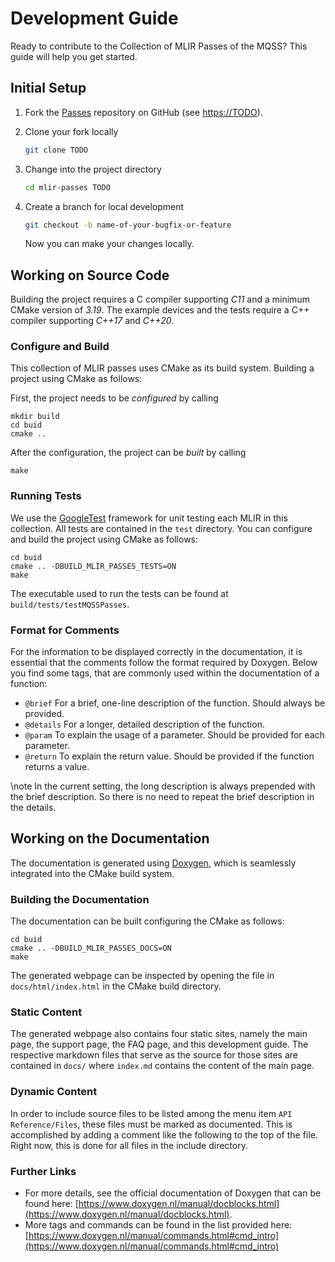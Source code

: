 # Development Guide

<!-- IMPORTANT: Keep the line above as the first line. -->
<!----------------------------------------------------------------------------
Copyright 2024 Munich Quantum Software Stack Project

Licensed under the Apache License, Version 2.0 with LLVM Exceptions (the
"License"); you may not use this file except in compliance with the License.
You may obtain a copy of the License at

TODO: LICENSE

Unless required by applicable law or agreed to in writing, software
distributed under the License is distributed on an "AS IS" BASIS, WITHOUT
WARRANTIES OR CONDITIONS OF ANY KIND, either express or implied. See the
License for the specific language governing permissions and limitations under
the License.

SPDX-License-Identifier: Apache-2.0 WITH LLVM-exception
-------------------------------------------------------------------------- -->

<!-- This file is a static page and included in the CMakeLists.txt file. -->

Ready to contribute to the Collection of MLIR Passes of the MQSS? This guide will help you get started.

## Initial Setup

1. Fork the [Passes](TODO) repository on GitHub (see <https://TODO>).

2. Clone your fork locally

   ```sh
   git clone TODO
   ```

3. Change into the project directory

   ```sh
   cd mlir-passes TODO
   ```

4. Create a branch for local development

   ```sh
   git checkout -b name-of-your-bugfix-or-feature
   ```

   Now you can make your changes locally.

## Working on Source Code

Building the project requires a C compiler supporting _C11_ and a minimum CMake version of _3.19_.
The example devices and the tests require a C++ compiler supporting _C++17_ and _C++20_.

### Configure and Build

This collection of MLIR passes uses CMake as its build system. Building a project using CMake as follows:

First, the project needs to be _configured_ by calling

```shell
mkdir build
cd buid
cmake ..
```

After the configuration, the project can be _built_ by calling

```shell
make 
```

### Running Tests

We use the [GoogleTest](https://google.github.io/googletest/primer.html) framework for unit testing each MLIR in this collection. All tests are contained in the `test` directory. You can configure and build the project using CMake as follows:

```shell
cd buid
cmake .. -DBUILD_MLIR_PASSES_TESTS=ON
make
```

The executable used to run the tests can be found at `build/tests/testMQSSPasses`.


### Format for Comments

For the information to be displayed correctly in the documentation, it is essential that the
comments follow the format required by Doxygen. Below you find some tags, that are commonly used
within the documentation of a function:

- `@brief` For a brief, one-line description of the function. Should always be provided.
- `@details` For a longer, detailed description of the function.
- `@param` To explain the usage of a parameter. Should be provided for each parameter.
- `@return` To explain the return value. Should be provided if the function returns a value.

\note In the current setting, the long description is always prepended with the brief description.
So there is no need to repeat the brief description in the details.

## Working on the Documentation

The documentation is generated using [Doxygen](https://www.doxygen.nl/index.html), which is
seamlessly integrated into the CMake build system.

### Building the Documentation

The documentation can be built configuring the CMake as follows:

```shell
cd buid
cmake .. -DBUILD_MLIR_PASSES_DOCS=ON
make
```

The generated webpage can be inspected by opening the file in `docs/html/index.html` in the CMake build directory.

### Static Content

The generated webpage also contains four static sites, namely the main page, the support page, the FAQ page, and this development guide. The respective markdown files that serve as the source for those sites are contained in `docs/` where `index.md` contains the content of the main page.

### Dynamic Content

In order to include source files to be listed among the menu item `API Reference/Files`, these files must be marked as documented. This is accomplished by adding a comment like the following to the top of the file. Right now, this is done for all files in the include directory.

### Further Links

- For more details, see the official documentation of Doxygen that can be found here:
  [https://www.doxygen.nl/manual/docblocks.html](https://www.doxygen.nl/manual/docblocks.html).
- More tags and commands can be found in the list provided here:
  [https://www.doxygen.nl/manual/commands.html#cmd_intro](https://www.doxygen.nl/manual/commands.html#cmd_intro)
